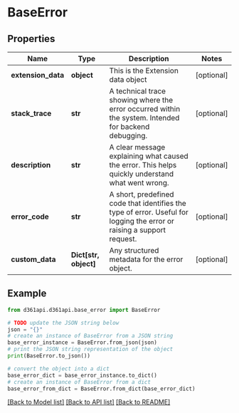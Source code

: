# BaseError


## Properties

Name | Type | Description | Notes
------------ | ------------- | ------------- | -------------
**extension_data** | **object** | This is the Extension data object | [optional] 
**stack_trace** | **str** | A technical trace showing where the error occurred within the system. Intended for backend debugging. | [optional] 
**description** | **str** | A clear message explaining what caused the error. This helps quickly understand what went wrong. | [optional] 
**error_code** | **str** | A short, predefined code that identifies the type of error. Useful for logging the error or raising a support request. | [optional] 
**custom_data** | **Dict[str, object]** | Any structured metadata for the error object. | [optional] 

## Example

```python
from d361api.d361api.base_error import BaseError

# TODO update the JSON string below
json = "{}"
# create an instance of BaseError from a JSON string
base_error_instance = BaseError.from_json(json)
# print the JSON string representation of the object
print(BaseError.to_json())

# convert the object into a dict
base_error_dict = base_error_instance.to_dict()
# create an instance of BaseError from a dict
base_error_from_dict = BaseError.from_dict(base_error_dict)
```
[[Back to Model list]](../README.md#documentation-for-models) [[Back to API list]](../README.md#documentation-for-api-endpoints) [[Back to README]](../README.md)


